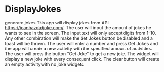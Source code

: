 # DisplayJokes
generate jokes
This app will display jokes from API https://icanhazdadjoke.com/. 
The user will input the amount of jokes he wants to see in the screen. The input text will only accept digits from 1-10. Any other
combination will make the Get Jokes button be disabled and a toast will be thrown. 
The user will enter a number and press Get Jokes and the app will create a new activity with the specified amount of activities. 
The user will press the button "Get Joke" to get a new joke. The widget will display a new joke with every consequent click.
The clear button will create an empty activity with no joke widgets. 
